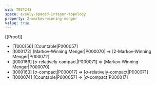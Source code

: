 ```yaml
---
uid: T024241
space: evenly-spaced-integer-topology
property: 2-markov-winning-menger
value: true
---
```

[[Proof]]

* [T000156] [Countable|P000057]
* [I000172] [Markov-Winning Menger|P000070] => [2-Markov-Winning Menger|P000072]
* [I000166] [$\sigma$-relatively-compact|P000071] => [Markov-Winning Menger|P000070]
* [I000163] [$\sigma$-compact|P000017] => [$\sigma$-relatively-compact|P000071]
* [I000074] [Countable|P000057] => [$\sigma$-compact|P000017]


